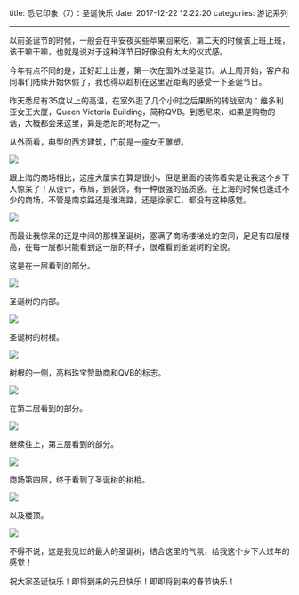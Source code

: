 title: 悉尼印象（7）：圣诞快乐
date: 2017-12-22 12:22:20
categories: 游记系列

---

以前圣诞节的时候，一般会在平安夜买些苹果回来吃，第二天的时候该上班上班，该干嘛干嘛，也就是说对于这种洋节日好像没有太大的仪式感。

<!--more-->

今年有点不同的是，正好赶上出差，第一次在国外过圣诞节。从上周开始，客户和同事们陆续开始休假了，我也得以趁机在这里近距离的感受一下圣诞节日。

昨天悉尼有35度以上的高温，在室外逛了几个小时之后果断的转战室内：维多利亚女王大厦，Queen Victoria Building，简称QVB。到悉尼来，如果是购物的话，大概都会来这里，算是悉尼的地标之一。

从外面看，典型的西方建筑，门前是一座女王雕塑。

![](https://steemitimages.com/DQmaBXJpXkbCnrMF9vY3NamYBkJyfNYnqGihEWfabUvvE7C/IMG_4765.JPG)

跟上海的商场相比，这座大厦实在算是很小，但是里面的装饰着实是让我这个乡下人惊呆了！从设计，布局，到装饰，有一种很强的品质感。在上海的时候也逛过不少的商场，不管是南京路还是淮海路，还是徐家汇，都没有这种感觉。

![](https://steemitimages.com/DQmXynPzyyZ2JbCKA4hU8KJ3vEhpikQNKRzwyJQ2M1weQzy/IMG_4734.JPG)

而最让我惊呆的还是中间的那棵圣诞树，塞满了商场楼梯处的空间，足足有四层楼高，在每一层都只能看到这一层的样子，很难看到圣诞树的全貌。

这是在一层看到的部分。

![](https://steemitimages.com/DQmTS9SAJ1kkaA1UnwwbFN7QWPPSabnaaik7ZEtAbavyNWf/IMG_4738.JPG)

圣诞树的内部。

![](https://steemitimages.com/DQmRNoXxK1YFG8ZNzWerWuiDfbp6TJB8RdqoXQWJTsPTiXS/IMG_4741.JPG)

圣诞树的树根。

![](https://steemitimages.com/DQmYhT29C4zAjaGg7DMHq9BTqESb2ZanpvUBttvn23aKWTz/IMG_4742.JPG)

树根的一侧，高档珠宝赞助商和QVB的标志。

![](https://steemitimages.com/DQmaj7BsTmdGgWD5aA38cu3ofcVfUt1pDtpcRD8eMN4aNPf/IMG_4743.JPG)

在第二层看到的部分。

![](https://steemitimages.com/DQmRdZ2NDi1rMCFxKVW4tu6UAGwdj9ScV5QYSEMo6uFQhGC/IMG_4746.JPG)

继续往上，第三层看到的部分。

![](https://steemitimages.com/DQmWDsAvCi7dAF3RdCGA8XWCkNSEdg2811Bbnk6iwLNpoBd/IMG_4745.JPG)



商场第四层，终于看到了圣诞树的树梢。

![](https://steemitimages.com/DQmcu8ccym3QoEoYhPTyaJUznJCrYMUWHQZgXTZMyHiHtow/IMG_4754.JPG)

以及楼顶。

![](https://steemitimages.com/DQmf5jaVgBPWznqZm2FDU5tvtCFo9ubGcD4dJwqqD9E6Hc5/IMG_4755.JPG)



不得不说，这是我见过的最大的圣诞树，结合这里的气氛，给我这个乡下人过年的感觉！

祝大家圣诞快乐！即将到来的元旦快乐！即即将到来的春节快乐！